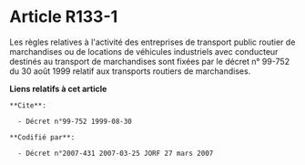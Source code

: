 # Article R133-1

Les règles relatives à l'activité des entreprises de transport public routier de marchandises ou de locations de véhicules
industriels avec conducteur destinés au transport de marchandises sont fixées par le décret n° 99-752 du 30 août 1999 relatif
aux transports routiers de marchandises.

**Liens relatifs à cet article**

	**Cite**:

	  - Décret n°99-752 1999-08-30

	**Codifié par**:

	  - Décret n°2007-431 2007-03-25 JORF 27 mars 2007
